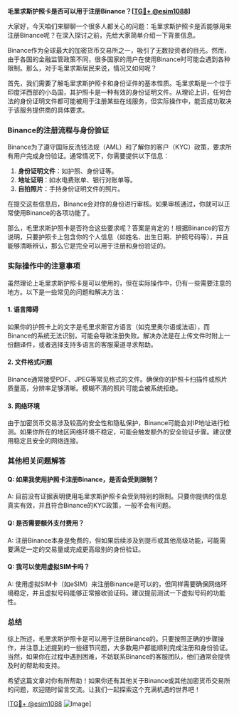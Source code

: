 **毛里求斯护照卡是否可以用于注册Binance？[[TG💪+ @esim1088](https://t.me/s/esim1088)]**

大家好，今天咱们来聊聊一个很多人都关心的问题：毛里求斯护照卡是否能够用来注册Binance呢？在深入探讨之前，先给大家简单介绍一下背景信息。

Binance作为全球最大的加密货币交易所之一，吸引了无数投资者的目光。然而，由于各国的金融监管政策不同，很多国家的用户在使用Binance时可能会遇到各种限制。那么，对于毛里求斯居民来说，情况又如何呢？

首先，我们需要了解毛里求斯护照卡和身份证件的基本性质。毛里求斯是一个位于印度洋西部的小岛国，其护照卡是一种有效的身份证明文件。从理论上讲，任何合法的身份证明文件都可能被用于注册某些在线服务，但实际操作中，能否成功取决于该服务提供商的具体要求。

### Binance的注册流程与身份验证

Binance为了遵守国际反洗钱法规（AML）和了解你的客户（KYC）政策，要求所有用户完成身份验证。通常情况下，你需要提供以下信息：

1. **身份证明文件**：如护照、身份证等。
2. **地址证明**：如水电费账单、银行对账单等。
3. **自拍照片**：手持身份证明文件的照片。

在提交这些信息后，Binance会对你的身份进行审核。如果审核通过，你就可以正常使用Binance的各项功能了。

那么，毛里求斯护照卡是否符合这些要求呢？答案是肯定的！根据Binance的官方说明，只要护照卡上包含你的个人信息（如姓名、出生日期、护照号码等），并且能够清晰辨认，那么它是完全可以用于注册和身份验证的。

### 实际操作中的注意事项

虽然理论上毛里求斯护照卡是可以使用的，但在实际操作中，仍有一些需要注意的地方。以下是一些常见的问题和解决方法：

#### 1. **语言障碍**
如果你的护照卡上的文字是毛里求斯官方语言（如克里奥尔语或法语），而Binance的系统无法识别，可能会导致注册失败。解决办法是在上传文件时附上一份翻译件，或者选择支持多语言的客服渠道寻求帮助。

#### 2. **文件格式问题**
Binance通常接受PDF、JPEG等常见格式的文件。确保你的护照卡扫描件或照片质量高，分辨率足够清晰。模糊不清的照片可能会被系统拒绝。

#### 3. **网络环境**
由于加密货币交易涉及较高的安全性和隐私保护，Binance可能会对IP地址进行检测。如果你所在的地区网络环境不稳定，可能会触发额外的安全验证步骤。建议使用稳定且安全的网络连接。

### 其他相关问题解答

#### Q: 如果我使用护照卡注册Binance，是否会受到限制？
A: 目前没有证据表明使用毛里求斯护照卡会受到特别的限制。只要你提供的信息真实有效，并且符合Binance的KYC政策，一般不会有问题。

#### Q: 是否需要额外支付费用？
A: 注册Binance本身是免费的，但如果后续涉及到提币或其他高级功能，可能需要满足一定的交易量或完成更高级别的身份验证。

#### Q: 我可以使用虚拟SIM卡吗？
A: 使用虚拟SIM卡（如eSIM）来注册Binance是可以的，但同样需要确保网络环境稳定，并且虚拟号码能够正常接收验证码。建议提前测试一下虚拟号码的功能性。

### 总结

综上所述，毛里求斯护照卡是可以用于注册Binance的。只要按照正确的步骤操作，并注意上述提到的一些细节问题，大多数用户都能顺利完成注册和身份验证。当然，如果你在过程中遇到困难，不妨联系Binance的客服团队，他们通常会提供及时的帮助和支持。

希望这篇文章对你有所帮助！如果你还有其他关于Binance或其他加密货币交易所的问题，欢迎随时留言交流。让我们一起探索这个充满机遇的世界吧！

[[TG💪+ @esim1088](https://t.me/s/esim1088) ![Image](https://i.postimg.cc/4NQfJmqS/Snipaste-2025-05-13-00-14-12.png)]